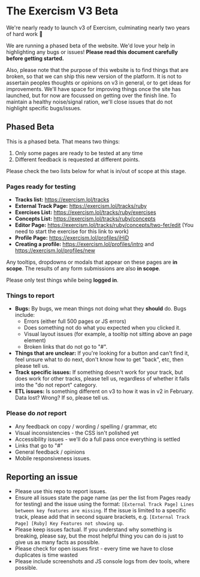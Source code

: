 # The Exercism V3 Beta

We're nearly ready to launch v3 of Exercism, culminating nearly two years of hard work 🎉

We are running a phased beta of the website. 
We'd love your help in highlighting any bugs or issues!
**Please read this document carefully before getting started.**

Also, please note that the purpose of this website is to find things that are broken, so that we can ship this new version of the platform.
It is not to assertain peoples thoughts or opinions on v3 in general, or to get ideas for improvements. 
We'll have space for improving things once the site has launched, but for now are focussed on getting over the finish line.
To maintain a healthy noise/signal ration, we'll close issues that do not highlight specific bugs/issues.

## Phased Beta

This is a phased beta.
That means two things:
1. Only some pages are ready to be tested at any time
2. Different feedback is requested at different points.

Please check the two lists below for what is in/out of scope at this stage.

### Pages ready for testing

- **Tracks list:** https://exercism.lol/tracks
- **External Track Page:** https://exercism.lol/tracks/ruby
- **Exercises List:** https://exercism.lol/tracks/ruby/exercises
- **Concepts List:** https://exercism.lol/tracks/ruby/concepts
- **Editor Page:** https://exercism.lol/tracks/ruby/concepts/two-fer/edit (You need to start the exercise for this link to work)
- **Profile Page:** https://exercism.lol/profiles/iHiD
- **Creating a profile:** https://exercism.lol/profiles/intro and https://exercism.lol/profiles/new

Any tooltips, dropdowns or modals that appear on these pages are **in scope**.
The results of any form submissions are also **in scope**.

Please only test things while being **logged in**. 

### Things to report

- **Bugs:** By bugs, we mean things not doing what they **should** do. Bugs include:
  - Errors (either full 500 pages or JS errors)
  - Does something not do what you expected when you clicked it.
  - Visual layout issues (for example, a tooltip not sitting above an page element)
  - Broken links that do not go to "#".
- **Things that are unclear:** If you're looking for a button and can't find it, feel unsure what to do next, don't know how to get "back", etc, then please tell us.
- **Track specific issues:** If something doesn't work for your track, but does work for other tracks, please tell us, regardless of whether it falls into the "do not report" category.
- **ETL issues:** Is something different on v3 to how it was in v2 in February. Data lost? Wrong? If so, please tell us.

### Please do *not* report
- Any feedback on copy / wording / spelling / grammar, etc
- Visual inconsistencies - the CSS isn't polished yet
- Accessibility issues - we'll do a full pass once everything is settled
- Links that go to "#"
- General feedback / opinions
- Mobile responsiveness issues.

## Reporting an issue

- Please use this repo to report issues.
- Ensure all issues state the page name (as per the list from Pages ready for testing) and the issue using the format: `[External Track Page] Lines between key features are missing`. If the issue is limited to a specific track, please add that in second square brackets, e.g. `[External Track Page] [Ruby] Key Features not showing up`.
- Please keep issues factual. If you understand why something is breaking, please say, but the most helpful thing you can do is just to give us as many facts as possible.
- Please check for open issues first - every time we have to close duplicates is time wasted 
- Please include screenshots and JS console logs from dev tools, where possible.
